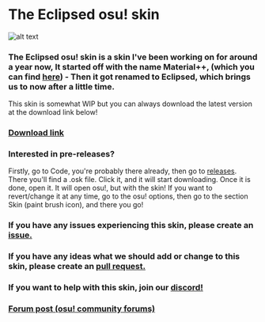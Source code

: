 # The Eclipsed osu! skin
![alt text](https://i.imgur.com/wcZIRNq.png "Eclipsed Logo")

### The Eclipsed osu! skin is a skin I've been working on for around a year now, It started off with the name Material++, (which you can find [here](https://github.com/Hubza/MPP-osu)) - Then it got renamed to Eclipsed, which brings us to now after a little time. 

This skin is somewhat WIP but you can always download the latest version at the download link below!

### [Download link](https://github.com/Hubza/eclipsed/releases/latest/download/Eclipsed.osk)

### Interested in pre-releases?
Firstly, go to Code, you're probably there already, then go to [releases](https://github.com/Hubza/Eclipsed/releases). There you'll find a .osk file. Click it, and it will start downloading. Once it is done, open it. It will open osu!, but with the skin! If you want to revert/change it at any time, go to the osu! options, then go to the section Skin (paint brush icon), and there you go!

### If you have any issues experiencing this skin, please create an [issue.](https://github.com/Hubza/Eclipsed/issues)
### If you have any ideas what we should add or change to this skin, please create an [pull request.](https://github.com/Hubza/Eclipsed/pulls)
### If you want to help with this skin, join our [discord!](https://discord.gg/MCD5w2)

### [Forum post (osu! community forums)](https://osu.ppy.sh/community/forums/topics/908840)
